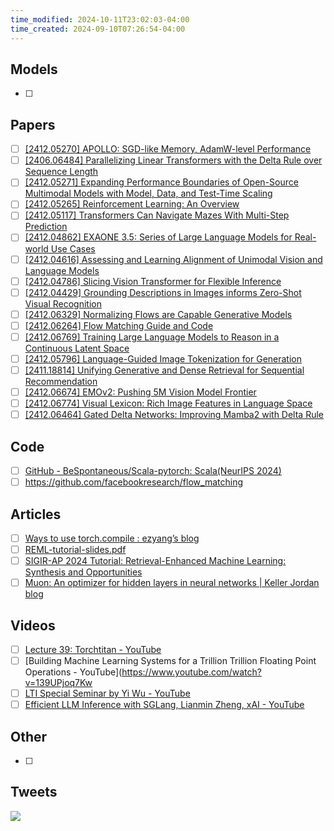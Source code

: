 ```yaml
---
time_modified: 2024-10-11T23:02:03-04:00
time_created: 2024-09-10T07:26:54-04:00
---
```


## Models
- [ ] 
## Papers
- [ ] [\[2412.05270\] APOLLO: SGD-like Memory, AdamW-level Performance](https://arxiv.org/abs/2412.05270)
- [ ] [\[2406.06484\] Parallelizing Linear Transformers with the Delta Rule over Sequence Length](https://arxiv.org/abs/2406.06484)
- [ ] [\[2412.05271\] Expanding Performance Boundaries of Open-Source Multimodal Models with Model, Data, and Test-Time Scaling](https://arxiv.org/abs/2412.05271)
- [ ] [\[2412.05265\] Reinforcement Learning: An Overview](https://arxiv.org/abs/2412.05265)
- [ ] [\[2412.05117\] Transformers Can Navigate Mazes With Multi-Step Prediction](https://arxiv.org/abs/2412.05117)
- [ ] [\[2412.04862\] EXAONE 3.5: Series of Large Language Models for Real-world Use Cases](https://arxiv.org/abs/2412.04862)
- [ ] [\[2412.04616\] Assessing and Learning Alignment of Unimodal Vision and Language Models](https://arxiv.org/abs/2412.04616)
- [ ] [\[2412.04786\] Slicing Vision Transformer for Flexible Inference](https://arxiv.org/abs/2412.04786)
- [ ] [\[2412.04429\] Grounding Descriptions in Images informs Zero-Shot Visual Recognition](https://arxiv.org/abs/2412.04429)
- [ ] [\[2412.06329\] Normalizing Flows are Capable Generative Models](https://arxiv.org/abs/2412.06329)
- [ ] [\[2412.06264\] Flow Matching Guide and Code](https://arxiv.org/abs/2412.06264)
- [ ] [\[2412.06769\] Training Large Language Models to Reason in a Continuous Latent Space](https://arxiv.org/abs/2412.06769)
- [ ] [\[2412.05796\] Language-Guided Image Tokenization for Generation](https://arxiv.org/abs/2412.05796)
- [ ] [\[2411.18814\] Unifying Generative and Dense Retrieval for Sequential Recommendation](https://arxiv.org/abs/2411.18814)
- [ ] [\[2412.06674\] EMOv2: Pushing 5M Vision Model Frontier](https://arxiv.org/abs/2412.06674)
- [ ] [\[2412.06774\] Visual Lexicon: Rich Image Features in Language Space](https://arxiv.org/abs/2412.06774)
- [ ] [\[2412.06464\] Gated Delta Networks: Improving Mamba2 with Delta Rule](https://arxiv.org/abs/2412.06464)

## Code
- [ ] [GitHub - BeSpontaneous/Scala-pytorch: Scala(NeurIPS 2024)](https://github.com/BeSpontaneous/Scala-pytorch)
- [ ] https://github.com/facebookresearch/flow_matching

## Articles
- [ ] [Ways to use torch.compile : ezyang’s blog](http://blog.ezyang.com/2024/11/ways-to-use-torch-compile/)
- [ ] [REML-tutorial-slides.pdf](https://retrieval-enhanced-ml.github.io/sigir-ap2024-tutorial/static/REML-tutorial-slides.pdf)
- [ ] [SIGIR-AP 2024 Tutorial: Retrieval-Enhanced Machine Learning: Synthesis and Opportunities](https://retrieval-enhanced-ml.github.io/sigir-ap2024-tutorial/)
- [ ] [Muon: An optimizer for hidden layers in neural networks | Keller Jordan blog](https://kellerjordan.github.io/posts/muon/)

## Videos
- [ ] [Lecture 39: Torchtitan - YouTube](https://www.youtube.com/watch?v=VYWRjcUqW6w)
- [ ] [Building Machine Learning Systems for a Trillion Trillion Floating Point Operations - YouTube](https://www.youtube.com/watch?v=139UPjoq7Kw
- [ ] [LTI Special Seminar by Yi Wu - YouTube](https://www.youtube.com/watch?v=T1SeqBapMBo)
- [ ] [Efficient LLM Inference with SGLang, Lianmin Zheng, xAI - YouTube](https://www.youtube.com/watch?v=Ny4xxErgFgQ)

## Other
- [ ]


## Tweets


![](https://x.com/SonglinYang4/status/1866089380986953873)